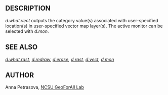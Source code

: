 
## DESCRIPTION

*d.what.vect* outputs the category value(s)
associated with user-specified location(s) in user-specified vector map layer(s).
The active monitor can be selected with *d.mon*.

## SEE ALSO

*[d.what.rast](d.what.rast.html),
[d.redraw](d.redraw.html),
[d.erase](d.erase.html),
[d.rast](d.rast.html),
[d.vect](d.vect.html),
[d.mon](d.mon.html)*

## AUTHOR

Anna Petrasova, [NCSU GeoForAll Lab](https://geospatial.ncsu.edu/geoforall/)
